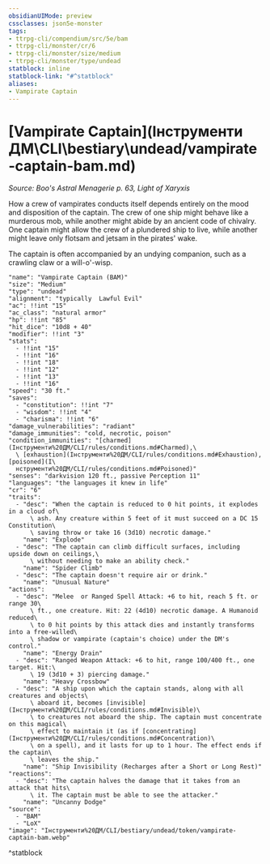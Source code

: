 ```yaml
---
obsidianUIMode: preview
cssclasses: json5e-monster
tags:
- ttrpg-cli/compendium/src/5e/bam
- ttrpg-cli/monster/cr/6
- ttrpg-cli/monster/size/medium
- ttrpg-cli/monster/type/undead
statblock: inline
statblock-link: "#^statblock"
aliases:
- Vampirate Captain
---
```

# [Vampirate Captain](Інструменти ДМ\CLI\bestiary\undead/vampirate-captain-bam.md)
*Source: Boo's Astral Menagerie p. 63, Light of Xaryxis*  

How a crew of vampirates conducts itself depends entirely on the mood and disposition of the captain. The crew of one ship might behave like a murderous mob, while another might abide by an ancient code of chivalry. One captain might allow the crew of a plundered ship to live, while another might leave only flotsam and jetsam in the pirates' wake.

The captain is often accompanied by an undying companion, such as a crawling claw or a will-o'-wisp.

```statblock
"name": "Vampirate Captain (BAM)"
"size": "Medium"
"type": "undead"
"alignment": "typically  Lawful Evil"
"ac": !!int "15"
"ac_class": "natural armor"
"hp": !!int "85"
"hit_dice": "10d8 + 40"
"modifier": !!int "3"
"stats":
  - !!int "15"
  - !!int "16"
  - !!int "18"
  - !!int "12"
  - !!int "13"
  - !!int "16"
"speed": "30 ft."
"saves":
  - "constitution": !!int "7"
  - "wisdom": !!int "4"
  - "charisma": !!int "6"
"damage_vulnerabilities": "radiant"
"damage_immunities": "cold, necrotic, poison"
"condition_immunities": "[charmed](Інструменти%20ДМ/CLI/rules/conditions.md#Charmed),\
  \ [exhaustion](Інструменти%20ДМ/CLI/rules/conditions.md#Exhaustion), [poisoned](І\
  нструменти%20ДМ/CLI/rules/conditions.md#Poisoned)"
"senses": "darkvision 120 ft., passive Perception 11"
"languages": "the languages it knew in life"
"cr": "6"
"traits":
  - "desc": "When the captain is reduced to 0 hit points, it explodes in a cloud of\
      \ ash. Any creature within 5 feet of it must succeed on a DC 15 Constitution\
      \ saving throw or take 16 (3d10) necrotic damage."
    "name": "Explode"
  - "desc": "The captain can climb difficult surfaces, including upside down on ceilings,\
      \ without needing to make an ability check."
    "name": "Spider Climb"
  - "desc": "The captain doesn't require air or drink."
    "name": "Unusual Nature"
"actions":
  - "desc": "Melee  or Ranged Spell Attack: +6 to hit, reach 5 ft. or range 30\
      \ ft., one creature. Hit: 22 (4d10) necrotic damage. A Humanoid reduced\
      \ to 0 hit points by this attack dies and instantly transforms into a free-willed\
      \ shadow or vampirate (captain's choice) under the DM's control."
    "name": "Energy Drain"
  - "desc": "Ranged Weapon Attack: +6 to hit, range 100/400 ft., one target. Hit:\
      \ 19 (3d10 + 3) piercing damage."
    "name": "Heavy Crossbow"
  - "desc": "A ship upon which the captain stands, along with all creatures and objects\
      \ aboard it, becomes [invisible](Інструменти%20ДМ/CLI/rules/conditions.md#Invisible)\
      \ to creatures not aboard the ship. The captain must concentrate on this magical\
      \ effect to maintain it (as if [concentrating](Інструменти%20ДМ/CLI/rules/conditions.md#Concentration)\
      \ on a spell), and it lasts for up to 1 hour. The effect ends if the captain\
      \ leaves the ship."
    "name": "Ship Invisibility (Recharges after a Short or Long Rest)"
"reactions":
  - "desc": "The captain halves the damage that it takes from an attack that hits\
      \ it. The captain must be able to see the attacker."
    "name": "Uncanny Dodge"
"source":
  - "BAM"
  - "LoX"
"image": "Інструменти%20ДМ/CLI/bestiary/undead/token/vampirate-captain-bam.webp"
```
^statblock